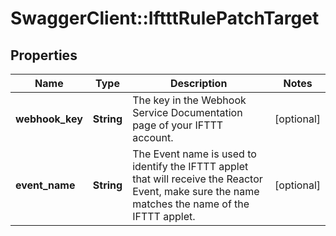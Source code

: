 # SwaggerClient::IftttRulePatchTarget

## Properties
Name | Type | Description | Notes
------------ | ------------- | ------------- | -------------
**webhook_key** | **String** | The key in the Webhook Service Documentation page of your IFTTT account. | [optional] 
**event_name** | **String** | The Event name is used to identify the IFTTT applet that will receive the Reactor Event, make sure the name matches the name of the IFTTT applet. | [optional] 

